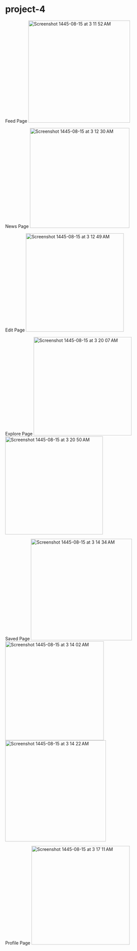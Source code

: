 # project-4

Feed Page
<img width="325" alt="Screenshot 1445-08-15 at 3 11 52 AM" src="https://github.com/maramnaif/Project-4/assets/123784913/d7267545-62a2-4ee0-ad1e-b77d081ee961">

News Page
<img width="318" alt="Screenshot 1445-08-15 at 3 12 30 AM" src="https://github.com/maramnaif/Project-4/assets/123784913/b37b34df-43e8-4456-9f0c-843a4728d871">

Edit Page
<img width="313" alt="Screenshot 1445-08-15 at 3 12 49 AM" src="https://github.com/maramnaif/Project-4/assets/123784913/0a9d4b16-1ca9-41da-ab37-fa55f5f9becd">

Explore Page
<img width="313" alt="Screenshot 1445-08-15 at 3 20 07 AM" src="https://github.com/maramnaif/Project-4/assets/123784913/0900e87b-4644-47e8-8ace-aee5a898d9a8">
<img width="312" alt="Screenshot 1445-08-15 at 3 20 50 AM" src="https://github.com/maramnaif/Project-4/assets/123784913/5aa6499b-a3a2-492c-ac3c-56b2c2a83d5a">




Saved Page
<img width="323" alt="Screenshot 1445-08-15 at 3 14 34 AM" src="https://github.com/maramnaif/Project-4/assets/123784913/207ad6d4-3586-4854-9a45-1f570b10319a">
<img width="315" alt="Screenshot 1445-08-15 at 3 14 02 AM" src="https://github.com/maramnaif/Project-4/assets/123784913/35b8fe2c-f040-45ba-8236-0a83b3599be1">
<img width="322" alt="Screenshot 1445-08-15 at 3 14 22 AM" src="https://github.com/maramnaif/Project-4/assets/123784913/5a89d8c8-487f-4124-bf2f-6ee0ff4e84a9">

Profile Page
<img width="314" alt="Screenshot 1445-08-15 at 3 17 11 AM" src="https://github.com/maramnaif/Project-4/assets/123784913/bef0d26a-9419-4c45-a7c1-0f5859e4099a">

